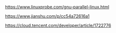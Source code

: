 <https://www.linuxprobe.com/gnu-parallel-linux.html>

<https://www.jianshu.com/p/cc54a72616a1>

https://cloud.tencent.com/developer/article/1722776